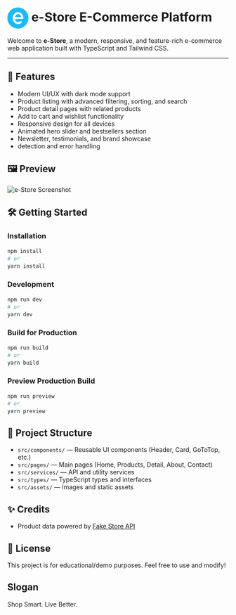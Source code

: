 # <img src="src/assets/taplogo.png" alt="e-Store Logo" width="48" style="vertical-align:middle;"> e-Store E-Commerce Platform

Welcome to **e-Store**, a modern, responsive, and feature-rich e-commerce web application built with TypeScript and Tailwind CSS.

---

## 🚀 Features
- Modern UI/UX with dark mode support
- Product listing with advanced filtering, sorting, and search
- Product detail pages with related products
- Add to cart and wishlist functionality
- Responsive design for all devices
- Animated hero slider and bestsellers section
- Newsletter, testimonials, and brand showcase
- detection and error handling


## 🖼️ Preview
![e-Store Screenshot](src/assets/screenshot.png)

## 🛠️ Getting Started

### Installation
```bash
npm install
# or
yarn install
```

### Development
```bash
npm run dev
# or
yarn dev
```

### Build for Production
```bash
npm run build
# or
yarn build
```

### Preview Production Build
```bash
npm run preview
# or
yarn preview
```

## 📁 Project Structure
- `src/components/` — Reusable UI components (Header, Card, GoToTop, etc.)
- `src/pages/` — Main pages (Home, Products, Detail, About, Contact)
- `src/services/` — API and utility services
- `src/types/` — TypeScript types and interfaces
- `src/assets/` — Images and static assets

## ✨ Credits
- Product data powered by [Fake Store API](https://fakestoreapi.com/)

## 📄 License
This project is for educational/demo purposes. Feel free to use and modify!

## Slogan
Shop Smart. Live Better.
